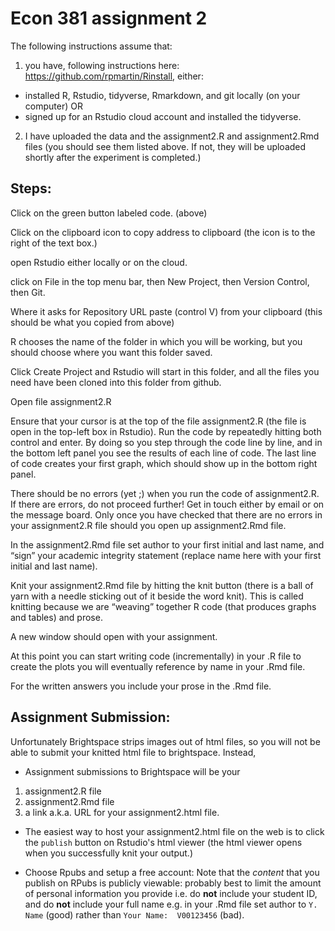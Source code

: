 # Econ 381 assignment 2

The following instructions assume that: 

1) you have, following instructions here: https://github.com/rpmartin/Rinstall, either: 
  - installed R, Rstudio, tidyverse, Rmarkdown, and git locally (on your computer) OR
  - signed up for an Rstudio cloud account and installed the tidyverse.

2) I have uploaded the data and the assignment2.R and assignment2.Rmd files (you should see them listed above. If not, they will be uploaded shortly after the experiment is completed.)

## Steps:

Click on the green button labeled code. (above)

Click on the clipboard icon to copy address to clipboard (the icon is to the right of the text box.)

open Rstudio either locally or on the cloud.

click on File in the top menu bar, then New Project, then Version Control, then Git.

Where it asks for Repository URL paste (control V) from your clipboard (this should be what you copied from above)

R chooses the name of the folder in which you will be working, but you should choose where you want this folder saved.

Click Create Project and Rstudio will start in this folder, and all the files you need have been cloned into this folder from github.

Open file assignment2.R

Ensure that your cursor is at the top of the file assignment2.R (the file is open in the top-left box in Rstudio). 
Run the code by repeatedly hitting both control and enter. 
By doing so you step through the code line by line, and in the bottom left panel you see the results of each line of code. 
The last line of code creates your first graph, which should show up in the bottom right panel.

There should be no errors (yet ;) when you run the code of assignment2.R. If there are errors, do not proceed further! 
Get in touch either by email or on the message board. 
Only once you have checked that there are no errors in your assignment2.R file should you open up assignment2.Rmd file.

In the assignment2.Rmd file set author to your first initial and last name, and “sign” your academic integrity statement (replace name here with your first initial and last name).

Knit your assignment2.Rmd file by hitting the knit button (there is a ball of yarn with a needle sticking out of it beside the word knit). 
This is called knitting because we are “weaving” together R code (that produces graphs and tables) and prose.

A new window should open with your assignment.

At this point you can start writing code (incrementally) in your .R file to create the plots you will eventually reference by name in your .Rmd file.

For the written answers you include your prose in the .Rmd file.

## Assignment Submission:

Unfortunately Brightspace strips images out of html files, so you will not be able to submit your knitted html file to brightspace.  Instead,

* Assignment submissions to Brightspace will be your 
1) assignment2.R file
2) assignment2.Rmd file
3) a link a.k.a. URL for your assignment2.html file.

* The easiest way to host your assignment2.html file on the web is to click the `publish` button on Rstudio's html viewer (the html viewer opens when you successfully knit your output.) 

* Choose Rpubs and setup a free account: Note that the *content* that you publish on RPubs is publicly viewable: probably best to limit the amount of personal information you provide i.e. do **not** include your student ID, and do **not** include your full name e.g. in your .Rmd file set author to `Y. Name` (good) rather than `Your Name:  V00123456` (bad).

